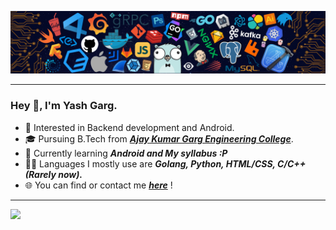 ![](https://github.com/Yash-Garg/Yash-Garg/blob/master/header.png)

---
### Hey 👋, I'm Yash Garg.

* 🧐   Interested in Backend development and Android.
* 🎓   Pursuing B.Tech from <i><a href="https://www.akgec.ac.in/" target="_blank"> <b>Ajay Kumar Garg Engineering College</b></a></i>. 
* 🌱   Currently learning _**Android and My syllabus :P**_
* ✍🏻   Languages I mostly use are _**Golang, Python, HTML/CSS, C/C++ (Rarely now).**_
* 🌐   You can find or contact me _**[here](https://linktr.ee/yashgarg)**_ !
---
![](https://github-readme-streak-stats.herokuapp.com/?user=yash-garg&theme=dark)
